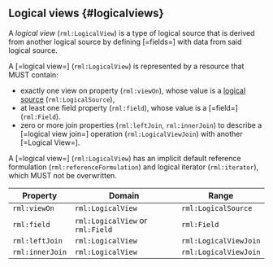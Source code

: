 ## Logical views {#logicalviews}

A <dfn>logical view</dfn> (`rml:LogicalView`) is a type of <!-- TODO link to logical source definition in IO? raise issue -->logical source that is derived from another <!-- TODO core or io, dependent on https://github.com/kg-construct/rml-lv/issues/7 and https://github.com/kg-construct/rml-lv/issues/14-->logical source by defining [=fields=] with data from said <!-- TODO io -->logical source.

A [=logical view=] (`rml:LogicalView`) is represented by a resource that MUST contain:
- exactly one view on property (`rml:viewOn`), whose value is a <!-- TODO reference to core, dependent on https://github.com/kg-construct/rml-core/issues/127-->[logical source](https://kg-construct.github.io/rml-io/spec/docs/#source-vocabulary) (`rml:LogicalSource`),
- at least one field property (`rml:field`), whose value is a [=field=] (`rml:Field`).
- zero or more join properties (`rml:leftJoin`, `rml:innerJoin`) to describe a [=logical view join=] operation (`rml:LogicalViewJoin`) with another [=Logical View=].

A [=logical view=] (`rml:LogicalView`) has an implicit default <!-- TODO reference to core, dependent on https://github.com/kg-construct/rml-core/issues/127-->reference formulation (`rml:referenceFormulation`) and logical iterator (`rml:iterator`), which MUST not be overwritten. 

| Property        | Domain                         | Range                 |
|-----------------|--------------------------------|-----------------------|
| `rml:viewOn`    | `rml:LogicalView`              | `rml:LogicalSource`   |
| `rml:field`     | `rml:LogicalView` or `rml:Field` | `rml:Field`           |
| `rml:leftJoin`  | `rml:LogicalView`              | `rml:LogicalViewJoin` |
| `rml:innerJoin` | `rml:LogicalView`              | `rml:LogicalViewJoin` |
